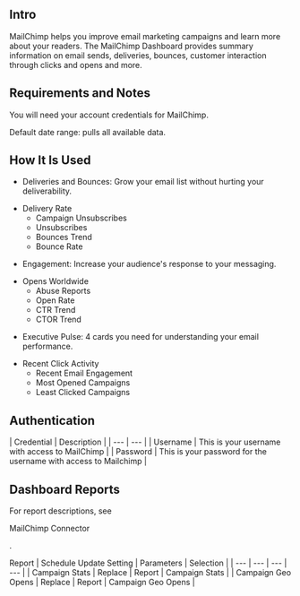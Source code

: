 

Intro
-------

MailChimp helps you improve email marketing campaigns and learn more about your readers. The MailChimp Dashboard provides summary information on email sends, deliveries, bounces, customer interaction through clicks and opens and more.


 Requirements and Notes
------------------------

You will need your account credentials for MailChimp.


 Default date range: pulls all available data.


 How It Is Used
----------------


* Deliveries and Bounces: Grow your email list without hurting your deliverability.

+ Delivery Rate
	+ Campaign Unsubscribes
	+ Unsubscribes
	+ Bounces Trend
	+ Bounce Rate
* Engagement: Increase your audience's response to your messaging.

+ Opens Worldwide
	+ Abuse Reports
	+ Open Rate
	+ CTR Trend
	+ CTOR Trend
* Executive Pulse: 4 cards you need for understanding your email performance.

+ Recent Click Activity
	+ Recent Email Engagement
	+ Most Opened Campaigns
	+ Least Clicked Campaigns

Authentication
----------------


|
 Credential
  |
 Description
  |
| --- | --- |
|
 Username
  |
 This is your username with access to MailChimp
  |
|
 Password
  |
 This is your password for the username with access to Mailchimp
  |

Dashboard Reports
-------------------

For report descriptions, see

MailChimp Connector

.


 Report
  |
 Schedule Update Setting
  |
 Parameters
  |
 Selection
  |
| --- | --- | --- | --- |
|
 Campaign Stats
  |
 Replace
  |
 Report
  |
 Campaign Stats
  |
|
 Campaign Geo Opens
  |
 Replace
  |
 Report
  |
 Campaign Geo Opens
  |

